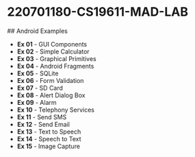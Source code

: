 <h1>220701180-CS19611-MAD-LAB</h1>
## Android Examples

- **Ex 01** - GUI Components  
- **Ex 02** - Simple Calculator  
- **Ex 03** - Graphical Primitives  
- **Ex 04** - Android Fragments  
- **Ex 05** - SQLite  
- **Ex 06** - Form Validation  
- **Ex 07** - SD Card  
- **Ex 08** - Alert Dialog Box  
- **Ex 09** - Alarm  
- **Ex 10** - Telephony Services  
- **Ex 11** - Send SMS  
- **Ex 12** - Send Email  
- **Ex 13** - Text to Speech  
- **Ex 14** - Speech to Text  
- **Ex 15** - Image Capture  
